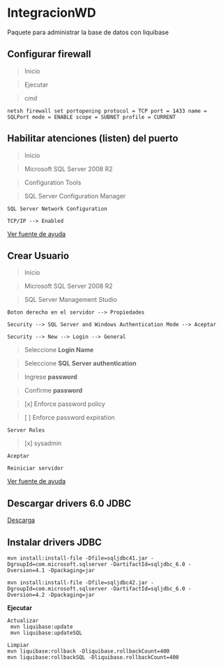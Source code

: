 # IntegracionWD
Paquete para administrar la base de datos con liquibase

**Configurar firewall**
------------------------

> Inicio

> Ejecutar

> cmd

```
netsh firewall set portopening protocol = TCP port = 1433 name = SQLPort mode = ENABLE scope = SUBNET profile = CURRENT
```

Habilitar atenciones (listen) del puerto
----------------------------------------

> Inicio

> Microsoft SQL Server 2008 R2

> Configuration Tools

> SQL Server Configuration Manager

```
SQL Server Network Configuration
```

```
TCP/IP --> Enabled
```

[Ver fuente de ayuda](https://msdn.microsoft.com/en-us/library/ms177440.aspx)

Crear Usuario
-------------

> Inicio

> Microsoft SQL Server 2008 R2

> SQL Server Management Studio

```
Boton derecho en el servidor --> Propiedades
```
```
Security --> SQL Server and Windows Authentication Mode --> Aceptar
```
```
Security --> New --> Login --> General
```

> Seleccione __Login Name__

> Seleccione __SQL Server authentication__

> Ingrese __password__

> Confirme __password__

> [x] Enforce password policy

> [ ] Enforce password expiration

```
Server Roles
```
> [x] sysadmin
```
Aceptar
```

```
Reiniciar servidor
```

[Ver fuente de ayuda](http://netgeeksclub.blogspot.cl/2010/08/configuracion-y-creacion-de-usuarios-en.html)

Descargar drivers 6.0 JDBC
--------------------------

[Descarga](http://www.microsoft.com/es-es/download/details.aspx?id=11774)

Instalar drivers JDBC
---------------------
```
mvn install:install-file -Dfile=sqljdbc41.jar -DgroupId=com.microsoft.sqlserver -DartifactId=sqljdbc_6.0 -Dversion=4.1 -Dpackaging=jar
```
```
mvn install:install-file -Dfile=sqljdbc42.jar -DgroupId=com.microsoft.sqlserver -DartifactId=sqljdbc_6.0 -Dversion=4.2 -Dpackaging=jar
```

**Ejecutar**

```
Actualizar
 mvn liquibase:update
 mvn liquibase:updateSQL
```

```
Limpiar
mvn liquibase:rollback -Dliquibase.rollbackCount=400
mvn liquibase:rollbackSQL -Dliquibase.rollbackCount=400
```

